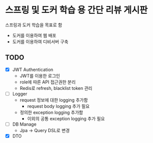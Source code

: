 # 스프링 및 도커 학습 용 간단 리뷰 게시판
스프링과 도커 학습을 목표로 함

+ 도커를 이용하여 웹 배포
+ 도커를 이용하여 디비서버 구축

## TODO
- [x] JWT Authentication
   + JWT를 이용한 로그인
   + role에 따른 API 접근권한 분리
   + Redis로 refresh, blacklist token 관리
- [ ] Logger
   + request 정보에 대한 logging 추가함
     + request body logging 추가 필요 
   + 정의한 exception logging 추가함
     + 이외의 공통 exception logging 추가 필요
 - [ ] DB Manage
   + Jpa -> Query DSL로 변경
 - [x] DTO
